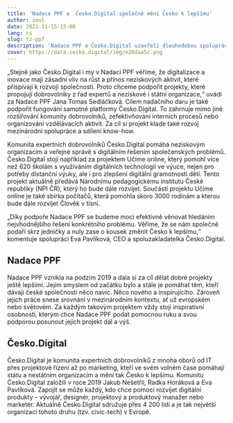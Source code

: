 ```yaml
---
title: 'Nadace PPF a  Česko.Digital společně mění Česko k lepšímu'
author: zoul
date: 2021-11-15-15-00
lang: cs
slug: tz-ppf
description: 'Nadace PPF a Česko.Digital uzavřeli dlouhodobou spolupráci a představují první společný projekt – aplikace VČAS pro neziskovou organizaci Loono, která má za cíl naučit lidi chodit na preventivní prohlídky a více se starat o své zdraví. Nadace PPF bude společně s platformou Česko.Digital hledat nová digitální řešení společenských problémů ve spolupráci s experty, neziskovými organizacemi, veřejným sektorem a dalšími subjekty. Zaměřit se chtějí i na oblast vzdělávání, podpory sportu u dětí a využití otevřených dat.'
cover: https://data.cesko.digital/img/e26daa5c.png
---
```


„Stejně jako Česko.Digital i my v Nadaci PPF věříme, že digitalizace a inovace mají zásadní vliv na růst a přínos neziskových aktivit, které přispívají k rozvoji společnosti. Proto chceme podpořit projekty, které propojují dobrovolníky z řad expertů a neziskové i státní organizace,“ uvádí za Nadace PPF Jana Tomas Sedláčková. Cílem nadačního daru je také podpořit fungování samotné platformy Česko.Digital. To zahrnuje mimo jiné rozšiřování komunity dobrovolníků, zefektivňování interních procesů nebo organizování vzdělávacích aktivit. Za cíl si projekt klade také rozvoj mezinárodní spolupráce a sdílení know-how.

Komunita expertních dobrovolníků Česko.Digital pomáhá neziskovým organizacím a veřejné správě s digitálním řešením společenských problémů. Česko.Digital stojí například za projektem Učíme online, který pomohl více než 620 školám s využíváním digitálních technologií ve výuce, nejen pro potřeby distanční výuky, ale i pro zlepšení digitální gramotnosti dětí. Tento projekt aktuálně předává Národnímu pedagogickému institutu České republiky (NPI ČR), který ho bude dále rozvíjet. Součástí projektu Učíme online je také sbírka počítačů, která pomohla skoro 3000 rodinám a kterou bude dále rozvíjet Člověk v tísni.

„Díky podpoře Nadace PPF se budeme moci efektivně věnovat hledáním nejvhodnějšího řešení konkrétního problému. Věříme, že se nám společně podaří skrz jedničky a nuly zase o kousek změnit Česko k lepšímu,“ komentuje spolupráci Eva Pavlíková, CEO a spoluzakladatelka Česko.Digital.

## Nadace PPF

Nadace PPF vznikla na podzim 2019 a dala si za cíl dělat dobré projekty ještě lepšími. Jejím smyslem od začátku bylo a stále je pomáhat těm, kteří dávají české společnosti něco navíc. Něco nového a inspirujícího. Zároveň jejich práce snese srovnání v mezinárodním kontextu, ať už evropském nebo světovém. Za každým takovým projektem vždy stojí inspirativní osobnosti, kterým chce Nadace PPF podat pomocnou ruku a svou podporou posunout jejich projekt dál a výš.

## Česko.Digital

Česko.Digital je komunita expertních dobrovolníků z mnoha oborů od IT přes projektové řízení až po marketing, kteří ve svém volném čase pomáhají státu a nestátním organizacím a mění tak Česko k lepšímu. Komunitu Česko.Digital založili v roce 2019 Jakub Nešetřil, Radka Horáková a Eva Pavlíková. Zapojit se může každý, kdo chce pomoci rozvíjet digitální produkty – vývojář, designér, projektový a produktový manažer nebo marketér. Aktuálně Česko.Digital sdružuje přes 4 200 lidí a je tak největší organizací tohoto druhu (tzv. civic-tech) v Evropě.
